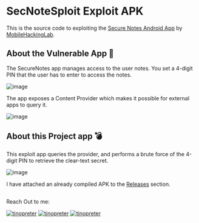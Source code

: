 # SecNoteSploit Exploit APK 

This is the source code to exploiting the [Secure Notes Android App](https://www.mobilehackinglab.com/course/lab-secure-notes) by [MobileHackingLab](https://www.mobilehackinglab.com/).

## About the Vulnerable App 📱

The SecureNotes app manages access to the user notes. You set a 4-digit PIN that the user has to enter to access the notes.

![image](https://github.com/user-attachments/assets/c1bc88c8-a6cd-4e4f-beaa-1836c2122e8a)


The app exposes a Content Provider which makes it possible for external apps to query it.

![image](https://github.com/user-attachments/assets/57703084-a3c6-482c-a319-ca49b507fdda)

## About this Project app 💣

This exploit app queries the provider, and performs a brute force of the 4-digit PIN to retrieve the clear-text secret.

![image](https://github.com/user-attachments/assets/e6d9be18-69d6-464e-8386-aac7a51fdda1)   


I have attached an already compiled APK to the [Releases](https://github.com/tinopreter/SecNoteSploit/releases/tag/ExploitApk) section.

## 

Reach Out to me:  

[![tinopreter](https://skillicons.dev/icons?i=twitter)](https://x.com/tinopreter)
[![tinopreter](https://skillicons.dev/icons?i=linkedin)](https://www.linkedin.com/in/tinopreter)
[![tinopreter](https://skillicons.dev/icons?i=gmail)](mailto:osei.somuah771@gmail.com)

